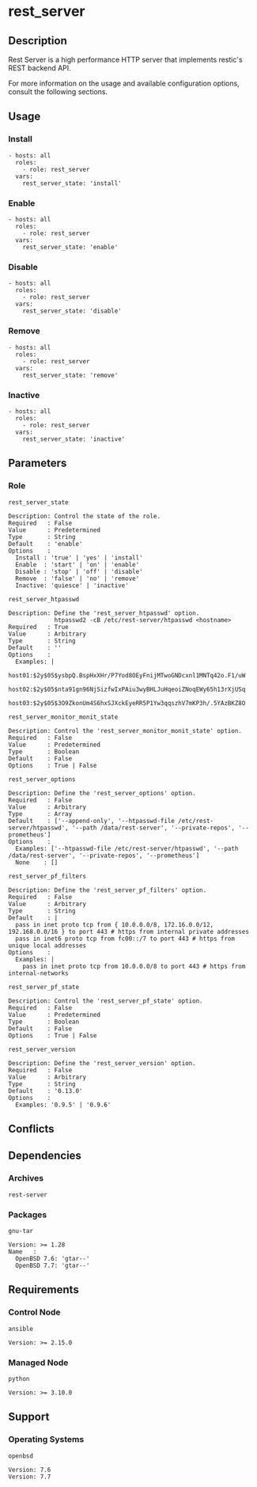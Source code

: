 # rest_server

## Description

Rest Server is a high performance HTTP server that implements restic's REST
backend API.

For more information on the usage and available configuration options,
consult the following sections.

## Usage

### Install

```
- hosts: all
  roles:
    - role: rest_server
  vars:
    rest_server_state: 'install'
```

### Enable

```
- hosts: all
  roles:
    - role: rest_server
  vars:
    rest_server_state: 'enable'
```

### Disable

```
- hosts: all
  roles:
    - role: rest_server
  vars:
    rest_server_state: 'disable'
```

### Remove

```
- hosts: all
  roles:
    - role: rest_server
  vars:
    rest_server_state: 'remove'
```

### Inactive

```
- hosts: all
  roles:
    - role: rest_server
  vars:
    rest_server_state: 'inactive'
```

## Parameters

### Role

`rest_server_state`

    Description: Control the state of the role.
    Required   : False
    Value      : Predetermined
    Type       : String
    Default    : 'enable'
    Options    :
      Install : 'true' | 'yes' | 'install'
      Enable  : 'start' | 'on' | 'enable'
      Disable : 'stop' | 'off' | 'disable'
      Remove  : 'false' | 'no' | 'remove'
      Inactive: 'quiesce' | 'inactive'

`rest_server_htpasswd`

    Description: Define the 'rest_server_htpasswd' option.
                 htpasswd2 -cB /etc/rest-server/htpasswd <hostname>
    Required   : True
    Value      : Arbitrary
    Type       : String
    Default    : ''
    Options    :
      Examples: |
        host01:$2y$05$ysbpQ.BspHxXHr/P7Yod8OEyFnijMTwoGNDcxnl1MNTq42o.F1/uW
        host02:$2y$05$nta91gn96NjSizfwIxPAiu3wyBHLJuHqeoiZNoqEWy65h13rXjUSq
        host03:$2y$05$3O9ZkonUm4S6hxSJXckEyeRR5P1Yw3qqszhV7mKP3h/.5YAzBKZ8O

`rest_server_monitor_monit_state`

    Description: Control the 'rest_server_monitor_monit_state' option.
    Required   : False
    Value      : Predetermined
    Type       : Boolean
    Default    : False
    Options    : True | False

`rest_server_options`

    Description: Define the 'rest_server_options' option.
    Required   : False
    Value      : Arbitrary
    Type       : Array
    Default    : ['--append-only', '--htpasswd-file /etc/rest-server/htpasswd', '--path /data/rest-server', '--private-repos', '--prometheus']
    Options    :
      Examples: ['--htpasswd-file /etc/rest-server/htpasswd', '--path /data/rest-server', '--private-repos', '--prometheus']
      None    : []

`rest_server_pf_filters`

    Description: Define the 'rest_server_pf_filters' option.
    Required   : False
    Value      : Arbitrary
    Type       : String
    Default    : |
      pass in inet proto tcp from { 10.0.0.0/8, 172.16.0.0/12, 192.168.0.0/16 } to port 443 # https from internal private addresses
      pass in inet6 proto tcp from fc00::/7 to port 443 # https from unique local addresses
    Options    :
      Examples: |
        pass in inet proto tcp from 10.0.0.0/8 to port 443 # https from internal-networks

`rest_server_pf_state`

    Description: Control the 'rest_server_pf_state' option.
    Required   : False
    Value      : Predetermined
    Type       : Boolean
    Default    : False
    Options    : True | False

`rest_server_version`

    Description: Define the 'rest_server_version' option.
    Required   : False
    Value      : Arbitrary
    Type       : String
    Default    : '0.13.0'
    Options    :
      Examples: '0.9.5' | '0.9.6'

## Conflicts

## Dependencies

### Archives

`rest-server`

### Packages

`gnu-tar`

    Version: >= 1.28
    Name   :
      OpenBSD 7.6: 'gtar--'
      OpenBSD 7.7: 'gtar--'

## Requirements

### Control Node

`ansible`

    Version: >= 2.15.0

### Managed Node

`python`

    Version: >= 3.10.0

## Support

### Operating Systems

`openbsd`

    Version: 7.6
    Version: 7.7
